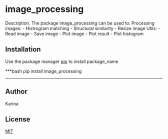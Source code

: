 # image_processing

Description.
The package image_processing can be used to:
    Processing images:
        - Histrogram matching
        - Structural similarity
        - Resize image
    Utils:
        - Read image
        - Save image
        - Plot image
        - Plot result
        - Plot histogram

## Installation

Use the package manager [pip](https://pip.pypa.io/en/stable/) to install package_name

***bash
pip install image_processing
***

## Author
Karina

## License
[MIT](https://choosealicense.com/licenses/mit/)

